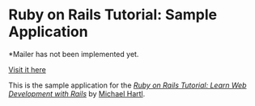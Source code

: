 # Ruby on Rails Tutorial: Sample Application

*Mailer has not been implemented yet.

[Visit it here](https://pure-forest-51738.herokuapp.com/)

This is the sample application for the
[*Ruby on Rails Tutorial:
Learn Web Development with Rails*](http://www.railstutorial.org/)
by [Michael Hartl](http://www.michaelhartl.com/).
